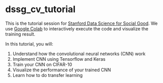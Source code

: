 # dssg_cv_tutorial

This is the tutorial session for [Stanford Data Science for Social Good](https://datascience.stanford.edu/programs/data-science-social-good-summer-program). We use [Google Colab](https://colab.research.google.com/notebooks/) to interactively execute the code and visualize the training result. 

In this tutorial, you will: 
1. Understand how the convolutional neural networks (CNN) work
2. Implement CNN using Tensorflow and Keras
3. Train your CNN on CIFAR-10
4. Visualize the performance of your trained CNN
5. Learn how to do transfer learning 

